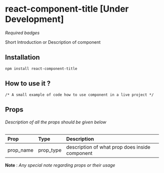 # react-component-title [Under Development]

*Required badges*

Short Introduction or Description of component

## Installation

```
npm install react-component-title
```

## How to use it ?

```
/* A small example of code how to use component in a live project */
```
## Props

###### _Description of all the props should be given below_

| Prop | Type | Description |
| :--- | :--- | :--- |
| prop_name | prop_type | description of what prop does inside component |

**Note** : *Any special note regarding props or their usage*
